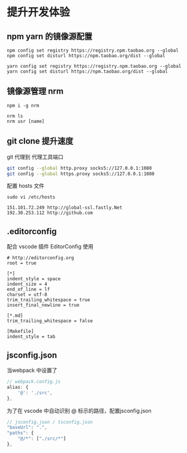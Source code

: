 # 提升开发体验



## npm yarn 的镜像源配置

```shell
npm config set registry https://registry.npm.taobao.org --global
npm config set disturl https://npm.taobao.org/dist --global

yarn config set registry https://registry.npm.taobao.org --global
yarn config set disturl https://npm.taobao.org/dist --global
```



## 镜像源管理 nrm

```shell
npm i -g nrm

nrm ls
nrm usr [name]
```



## git clone 提升速度

git 代理到 代理工具端口

```bash
git config --global http.proxy socks5://127.0.0.1:1080
git config --global https.proxy socks5://127.0.0.1:1080
```

配置 hosts 文件

```shell
sudo vi /etc/hosts
```

```shell
151.101.72.249 http://global-ssl.fastly.Net
192.30.253.112 http://github.com
```



## .editorconfig

配合 vscode 插件 EditorConfig 使用

```
# http://editorconfig.org
root = true

[*]
indent_style = space
indent_size = 4
end_of_line = lf
charset = utf-8
trim_trailing_whitespace = true
insert_final_newline = true

[*.md]
trim_trailing_whitespace = false

[Makefile]
indent_style = tab
```



## jsconfig.json

当webpack 中设置了

```javascript
// webpack.config.js
alias: {
	'@': './src',
},
```

为了在 vscode 中自动识别 @ 标示的路径，配置jsconfig.json

```javascript
// jsconfig.json / tsconfig.json
"baseUrl": ".",
"paths": {
	"@/*": ["./src/*"]
},
```

